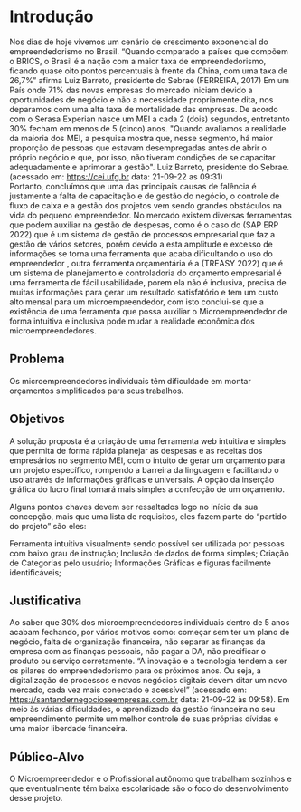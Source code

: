 # Introdução

Nos dias de hoje vivemos um cenário de crescimento exponencial do empreendedorismo no Brasil.
“Quando comparado a países que compõem o BRICS, o Brasil é a nação com a maior taxa de empreendedorismo, ficando quase oito pontos percentuais à frente da China, com uma taxa de 26,7%” afirma Luiz Barreto, presidente do Sebrae (FERREIRA, 2017)
Em um País onde 71% das novas empresas do mercado iniciam devido a oportunidades de negócio e não a necessidade propriamente dita, nos deparamos com uma alta taxa de mortalidade das empresas. 
De acordo com o Serasa Experian nasce um MEI a cada 2 (dois) segundos, entretanto 30% fecham em menos de 5 (cinco) anos.
"Quando avaliamos a realidade da maioria dos MEI, a pesquisa mostra que, nesse segmento, há maior proporção de pessoas que estavam desempregadas antes de abrir o próprio negócio e que, por isso, não tiveram condições de se capacitar adequadamente e aprimorar a gestão". Luiz Barreto, presidente do Sebrae. (acessado em: https://cei.ufg.br data: 21-09-22 as 09:31)		
Portanto, concluímos que uma das principais causas de falência é justamente a falta de capacitação e de gestão do negócio, o controle de fluxo de caixa e a gestão dos projetos vem sendo grandes obstáculos na vida do pequeno empreendedor.
No mercado existem diversas ferramentas que podem auxiliar na gestão de despesas, 
como é o caso do (SAP ERP 2022) que é um sistema de gestão de processos empresarial que faz a gestão de vários setores, porém devido a esta amplitude e excesso de informações se torna uma ferramenta que acaba dificultando o uso do empreendedor , outra ferramenta orçamentária é a (TREASY 2022) que é um sistema de planejamento e controladoria do orçamento empresarial é uma ferramenta de fácil usabilidade, porem ela não é inclusiva, precisa de muitas informações para gerar um resultado satisfatório e tem um custo alto mensal para um microempreendedor, com isto conclui-se que a existência de uma ferramenta que possa auxiliar o Microempreendedor de forma intuitiva e inclusiva pode mudar a realidade econômica dos microempreendedores.

## Problema

Os microempreendedores individuais têm dificuldade em montar orçamentos simplificados para seus trabalhos.

## Objetivos

A solução proposta é a criação de uma ferramenta web intuitiva e simples que permita de forma rápida planejar as despesas e as receitas dos empresários no segmento MEI, com o intuito de gerar um orçamento para um projeto específico, rompendo a barreira da linguagem e facilitando o uso através de informações gráficas e universais. A opção da inserção gráfica do lucro final tornará mais simples a confecção de um orçamento. 

Alguns pontos chaves devem ser ressaltados logo no início da sua concepção, mais que uma lista de requisitos, eles fazem parte do “partido do projeto” são eles:


Ferramenta intuitiva visualmente sendo possível ser utilizada por pessoas com baixo grau de instrução;
Inclusão de dados de forma simples;
Criação de Categorias pelo usuário;
Informações Gráficas e figuras facilmente identificáveis;

## Justificativa

Ao saber que 30% dos microempreendedores individuais dentro de 5 anos acabam fechando, por vários motivos como: começar sem ter um plano de negócio, falta de organização financeira, não separar as finanças da empresa com as finanças pessoais, não pagar a DA, não precificar o produto ou serviço corretamente. “A inovação e a tecnologia tendem a ser os pilares do empreendedorismo para os próximos anos. Ou seja, a digitalização de processos e novos negócios digitais devem ditar um novo mercado, cada vez mais conectado e acessível” (acessado em:  https://santandernegocioseempresas.com.br data: 21-09-22 às 09:58). Em meio às várias dificuldades, o aprendizado da gestão financeira no seu empreendimento permite um melhor controle de suas próprias dívidas e uma maior liberdade financeira.

## Público-Alvo

O Microempreendedor e o Profissional autônomo que trabalham sozinhos e que eventualmente têm baixa escolaridade são o foco do desenvolvimento desse projeto.
